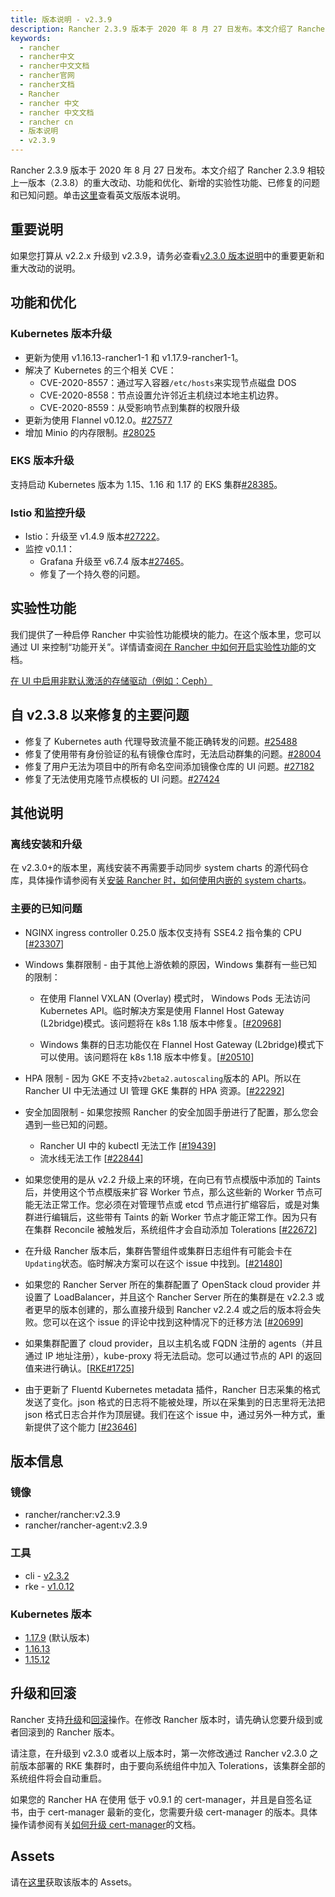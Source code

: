 ```yaml
---
title: 版本说明 - v2.3.9
description: Rancher 2.3.9 版本于 2020 年 8 月 27 日发布。本文介绍了 Rancher 2.3.9 相较上一版本（2.3.8）的重大改动、功能和优化、新增的实验性功能、已修复的问题和已知问题。
keywords:
  - rancher
  - rancher中文
  - rancher中文文档
  - rancher官网
  - rancher文档
  - Rancher
  - rancher 中文
  - rancher 中文文档
  - rancher cn
  - 版本说明
  - v2.3.9
---
```


Rancher 2.3.9 版本于 2020 年 8 月 27 日发布。本文介绍了 Rancher 2.3.9 相较上一版本（2.3.8）的重大改动、功能和优化、新增的实验性功能、已修复的问题和已知问题。单击[这里](https://github.com/rancher/rancher/releases/tag/v2.3.9)查看英文版版本说明。

## 重要说明

如果您打算从 v2.2.x 升级到 v2.3.9，请务必查看[v2.3.0 版本说明](/docs/rancher2/releases/v2.3.0)中的重要更新和重大改动的说明。

## 功能和优化

### Kubernetes 版本升级

- 更新为使用 v1.16.13-rancher1-1 和 v1.17.9-rancher1-1。
- 解决了 Kubernetes 的三个相关 CVE：
  - CVE-2020-8557：通过写入容器`/etc/hosts`来实现节点磁盘 DOS
  - CVE-2020-8558：节点设置允许邻近主机绕过本地主机边界。
  - CVE-2020-8559：从受影响节点到集群的权限升级
- 更新为使用 Flannel v0.12.0。[#27577](https://github.com/rancher/rancher/issues/27577)
- 增加 Minio 的内存限制。[#28025](https://github.com/rancher/rancher/issues/28025)

### EKS 版本升级

支持启动 Kubernetes 版本为 1.15、1.16 和 1.17 的 EKS 集群[#28385](https://github.com/rancher/rancher/issues/28385)。

### Istio 和监控升级

- Istio：升级至 v1.4.9 版本[#27222](https://github.com/rancher/rancher/issues/27222)。
- 监控 v0.1.1：
  - Grafana 升级至 v6.7.4 版本[#27465](https://github.com/rancher/rancher/issues/27465)。
  - 修复了一个持久卷的问题。

## 实验性功能

我们提供了一种启停 Rancher 中实验性功能模块的能力。在这个版本里，您可以通过 UI 来控制“功能开关”。详情请查阅[在 Rancher 中如何开启实验性功能](/docs/rancher2/installation_new/resources/feature-flags/_index)的文档。

[在 UI 中启用非默认激活的存储驱动（例如：Ceph）](/docs/rancher2/installation_new/resources/feature-flags/enable-not-default-storage-drivers/_index)

## 自 v2.3.8 以来修复的主要问题

- 修复了 Kubernetes auth 代理导致流量不能正确转发的问题。[#25488](https://github.com/rancher/rancher/issues/25488)
- 修复了使用带有身份验证的私有镜像仓库时，无法启动群集的问题。[#28004](https://github.com/rancher/rancher/issues/28004)
- 修复了用户无法为项目中的所有命名空间添加镜像仓库的 UI 问题。[#27182](https://github.com/rancher/rancher/issues/27182)
- 修复了无法使用克隆节点模板的 UI 问题。[#27424](https://github.com/rancher/rancher/issues/27424)

## 其他说明

### 离线安装和升级

在 v2.3.0+的版本里，离线安装不再需要手动同步 system charts 的源代码仓库，具体操作请参阅有关[安装 Rancher 时，如何使用内嵌的 system charts](/docs/rancher2/installation_new/other-installation-methods/air-gap/install-rancher/_index)。

### 主要的已知问题

- NGINX ingress controller 0.25.0 版本仅支持有 SSE4.2 指令集的 CPU [[#23307](https://github.com/rancher/rancher/issues/23307)]

- Windows 集群限制 - 由于其他上游依赖的原因，Windows 集群有一些已知的限制：

  - 在使用 Flannel VXLAN (Overlay) 模式时， Windows Pods 无法访问 Kubernetes API。临时解决方案是使用 Flannel Host Gateway (L2bridge)模式。该问题将在 k8s 1.18 版本中修复。[[#20968](https://github.com/rancher/rancher/issues/20968)]

  - Windows 集群的日志功能仅在 Flannel Host Gateway (L2bridge)模式下可以使用。该问题将在 k8s 1.18 版本中修复。[[#20510](https://github.com/rancher/rancher/issues/20510)]

- HPA 限制 - 因为 GKE 不支持`v2beta2.autoscaling`版本的 API。所以在 Rancher UI 中无法通过 UI 管理 GKE 集群的 HPA 资源。[[#22292](https://github.com/rancher/rancher/issues/22292)]

- 安全加固限制 - 如果您按照 Rancher 的安全加固手册进行了配置，那么您会遇到一些已知的问题。

  - Rancher UI 中的 kubectl 无法工作 [[#19439](https://github.com/rancher/rancher/issues/19439)]
  - 流水线无法工作 [[#22844](https://github.com/rancher/rancher/issues/22844)]

- 如果您使用的是从 v2.2 升级上来的环境，在向已有节点模版中添加的 Taints 后，并使用这个节点模版来扩容 Worker 节点，那么这些新的 Worker 节点可能无法正常工作。您必须在对管理节点或 etcd 节点进行扩缩容后，或是对集群进行编辑后，这些带有 Taints 的新 Worker 节点才能正常工作。因为只有在集群 Reconcile 被触发后，系统组件才会自动添加 Tolerations [[#22672](https://github.com/rancher/rancher/issues/22672)]

- 在升级 Rancher 版本后，集群告警组件或集群日志组件有可能会卡在`Updating`状态。临时解决方案可以在这个 issue 中找到。[[#21480](https://github.com/rancher/rancher/issues/21480)]

- 如果您的 Rancher Server 所在的集群配置了 OpenStack cloud provider 并设置了 LoadBalancer，并且这个 Rancher Server 所在的集群是在 v2.2.3 或者更早的版本创建的，那么直接升级到 Rancher v2.2.4 或之后的版本将会失败。您可以在这个 issue 的评论中找到这种情况下的迁移方法 [[#20699](https://github.com/rancher/rancher/issues/20699)]

- 如果集群配置了 cloud provider，且以主机名或 FQDN 注册的 agents（并且通过 IP 地址注册），kube-proxy 将无法启动。您可以通过节点的 API 的返回值来进行确认。[[RKE#1725](https://github.com/rancher/rke/issues/1725)]

- 由于更新了 Fluentd Kubernetes metadata 插件，Rancher 日志采集的格式发送了变化。json 格式的日志将不能被处理，所以在采集到的日志里将无法把 json 格式日志合并作为顶层键。我们在这个 issue 中，通过另外一种方式，重新提供了这个能力 [[#23646](https://github.com/rancher/rancher/issues/23646)]

## 版本信息

### 镜像

- rancher/rancher:v2.3.9
- rancher/rancher-agent:v2.3.9

### 工具

- cli - [v2.3.2](https://github.com/rancher/cli/releases/tag/v2.3.2)
- rke - [v1.0.12](https://github.com/rancher/rke/releases/tag/v1.0.12)

### Kubernetes 版本

- [1.17.9](https://github.com/rancher/hyperkube/releases/tag/v1.17.9-rancher2) (默认版本)
- [1.16.13](https://github.com/rancher/hyperkube/releases/tag/v1.16.13-rancher2)
- [1.15.12](https://github.com/rancher/hyperkube/releases/tag/v1.15.12-rancher2)

## 升级和回滚

Rancher 支持[升级](/docs/rancher2/upgrades/_index)和[回滚](/docs/rancher2/upgrades/rollbacks/_index)操作。在修改 Rancher 版本时，请先确认您要升级到或者回滚到的 Rancher 版本。

请注意，在升级到 v2.3.0 或者以上版本时，第一次修改通过 Rancher v2.3.0 之前版本部署的 RKE 集群时，由于要向系统组件中加入 Tolerations，该集群全部的系统组件将会自动重启。

如果您的 Rancher HA 在使用 低于 v0.9.1 的 cert-manager，并且是自签名证书，由于 cert-manager 最新的变化，您需要升级 cert-manager 的版本。具体操作请参阅有关[如何升级 cert-manager](/docs/rancher2/installation_new/resources/upgrading-cert-manager/_index)的文档。

## Assets

请在[这里](https://github.com/rancher/rancher/releases/tag/v2.3.9)获取该版本的 Assets。
